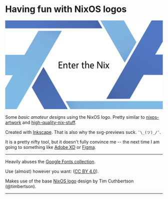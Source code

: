 # Having fun with NixOS logos

![Inside NixOS](/out/inside-nixos-3.png)

Some *basic amateur designs* using the NixOS logo. Pretty similar to [nixos-artwork][7] and [high-quality-nix-stuff][4].

Created with [Inkscape][8]. That is also why the svg-previews suck. `¯\_(ツ)_/¯`. 

It is a pretty nifty tool, but it doesn't fully convince me -- the next time I am going to something like [Adobe XD][5] or [Figma][6].

----

Heavily abuses the [Google Fonts collection][1]. 

Use (almost) however you want: ([CC BY 4.0][2]).

Makes use of the base [NixOS logo][3] design by Tim Cuthbertson (@timbertson).

----

[1]: https://fonts.google.com/
[2]: https://creativecommons.org/licenses/by/4.0/
[3]: https://github.com/NixOS/nixos-artwork/tree/master/logo
[4]: https://github.com/gytis-ivaskevicius/high-quality-nix-content/
[5]: https://www.adobe.com/products/xd.html 
[6]: https://www.figma.com/
[7]: https://github.com/NixOS/nixos-artwork
[8]: https://inkscape.org/
